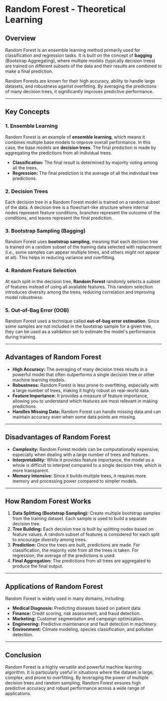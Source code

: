 # Random Forest - Theoretical Learning

## Overview

Random Forest is an ensemble learning method primarily used for classification and regression tasks. It is built on the concept of **bagging** (Bootstrap Aggregating), where multiple models (typically decision trees) are trained on different subsets of the data and their results are combined to make a final prediction.

Random Forests are known for their high accuracy, ability to handle large datasets, and robustness against overfitting. By averaging the predictions of many decision trees, it significantly improves predictive performance.

---

## Key Concepts

### 1. **Ensemble Learning**

Random Forest is an example of **ensemble learning**, which means it combines multiple base models to improve overall performance. In this case, the base models are **decision trees**. The final prediction is made by aggregating the predictions from all individual trees.

- **Classification:** The final result is determined by majority voting among all the trees.
- **Regression:** The final prediction is the average of all the individual tree predictions.

### 2. **Decision Trees**

Each decision tree in a Random Forest model is trained on a random subset of the data. A decision tree is a flowchart-like structure where internal nodes represent feature conditions, branches represent the outcome of the conditions, and leaves represent the final prediction.

### 3. **Bootstrap Sampling (Bagging)**

Random Forest uses **bootstrap sampling**, meaning that each decision tree is trained on a random subset of the training data selected with replacement (i.e., some samples can appear multiple times, and others might not appear at all). This helps in reducing variance and overfitting.

### 4. **Random Feature Selection**

At each split in the decision tree, **Random Forest** randomly selects a subset of features instead of using all available features. This random selection introduces diversity among the trees, reducing correlation and improving model robustness.

### 5. **Out-of-Bag Error (OOB)**

Random Forest uses a technique called **out-of-bag error estimation**. Since some samples are not included in the bootstrap sample for a given tree, they can be used as a validation set to estimate the model's performance during training.

---

## Advantages of Random Forest

- **High Accuracy:** The averaging of many decision trees results in a powerful model that often outperforms a single decision tree or other machine learning models.
- **Robustness:** Random Forest is less prone to overfitting, especially with a large number of trees, making it highly robust on real-world data.
- **Feature Importance:** It provides a measure of feature importance, allowing you to understand which features are most relevant in making predictions.
- **Handles Missing Data:** Random Forest can handle missing data and can maintain accuracy even when some data points are missing.

---

## Disadvantages of Random Forest

- **Complexity:** Random Forest models can be computationally expensive, especially when dealing with a large number of trees and features.
- **Interpretability:** While it provides feature importance, the model as a whole is difficult to interpret compared to a single decision tree, which is more transparent.
- **Memory Intensive:** Since it builds multiple trees, it requires more memory and processing power compared to simpler models.

---

## How Random Forest Works

1. **Data Splitting (Bootstrap Sampling):** Create multiple bootstrap samples from the training dataset. Each sample is used to build a separate decision tree.
2. **Tree Building:** Each decision tree is built by splitting nodes based on feature values. A random subset of features is considered for each split to encourage diversity among trees.
3. **Prediction:** Once the trees are built, predictions are made. For classification, the majority vote from all the trees is taken. For regression, the average of the predictions is used.
4. **Final Aggregation:** The predictions from all trees are aggregated to produce the final output.

---

## Applications of Random Forest

Random Forest is widely used in many domains, including:

- **Medical Diagnosis:** Predicting diseases based on patient data.
- **Finance:** Credit scoring, risk assessment, and fraud detection.
- **Marketing:** Customer segmentation and campaign optimization.
- **Engineering:** Predictive maintenance and fault detection in machinery.
- **Environment:** Climate modeling, species classification, and pollution detection.

---

## Conclusion

Random Forest is a highly versatile and powerful machine learning algorithm. It is particularly useful in situations where the dataset is large, complex, and prone to overfitting. By leveraging the power of multiple decision trees and random sampling, Random Forest ensures high predictive accuracy and robust performance across a wide range of applications.

